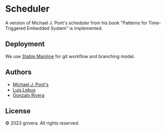 # Scheduler

A version of Michael J. Pont's scheduler from his book "Patterns for Time-Triggered Embedded System" is implemented.

## Deployment

We use [Stable Mainline](https://www.bitsnbites.eu/a-stable-mainline-branching-model-for-git/) for git workflow and branching model.

## Authors

- [Michael J. Pont's]()
- [Luis Lebus]()
- [Gonzalo Rivera](gonzaloriveras90@gmail.com)

## License

© 2023 grivera. All rights reserved.
